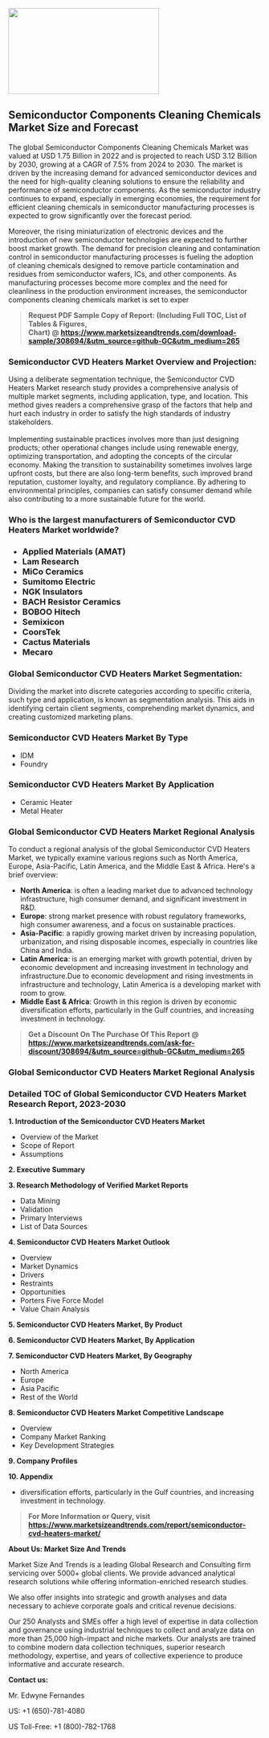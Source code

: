 <p><img class="alignnone size-medium wp-image-20088" src="https://ffe5etoiles.com/wp-content/uploads/2024/12/MST1-300x171.png" alt="" width="300" height="171" /></p><h2>Semiconductor Components Cleaning Chemicals Market Size and Forecast</h2><p>The global Semiconductor Components Cleaning Chemicals Market was valued at USD 1.75 Billion in 2022 and is projected to reach USD 3.12 Billion by 2030, growing at a CAGR of 7.5% from 2024 to 2030. The market is driven by the increasing demand for advanced semiconductor devices and the need for high-quality cleaning solutions to ensure the reliability and performance of semiconductor components. As the semiconductor industry continues to expand, especially in emerging economies, the requirement for efficient cleaning chemicals in semiconductor manufacturing processes is expected to grow significantly over the forecast period.</p><p>Moreover, the rising miniaturization of electronic devices and the introduction of new semiconductor technologies are expected to further boost market growth. The demand for precision cleaning and contamination control in semiconductor manufacturing processes is fueling the adoption of cleaning chemicals designed to remove particle contamination and residues from semiconductor wafers, ICs, and other components. As manufacturing processes become more complex and the need for cleanliness in the production environment increases, the semiconductor components cleaning chemicals market is set to exper</p><blockquote id="" class=""><strong>Request PDF Sample Copy of Report: (Including Full TOC, List of Tables &amp; Figures, Chart)&nbsp;@&nbsp;<strong><a href="https://www.marketsizeandtrends.com/download-sample/308694/&utm_source=github-GC&utm_medium=265" target="_blank">https://www.marketsizeandtrends.com/download-sample/308694/&utm_source=github-GC&utm_medium=265</a></strong></strong></blockquote><h3 id="" class="">Semiconductor CVD Heaters Market&nbsp;Overview and Projection:</h3><p id="" class="">Using a deliberate segmentation technique, the Semiconductor CVD Heaters Market research study provides a comprehensive analysis of multiple market segments, including application, type, and location. This method gives readers a comprehensive grasp of the factors that help and hurt each industry in order to satisfy the high standards of industry stakeholders. <br /> <br />Implementing sustainable practices involves more than just designing products; other operational changes include using renewable energy, optimizing transportation, and adopting the concepts of the circular economy. Making the transition to sustainability sometimes involves large upfront costs, but there are also long-term benefits, such improved brand reputation, customer loyalty, and regulatory compliance. By adhering to environmental principles, companies can satisfy consumer demand while also contributing to a more sustainable future for the world.</p><h3 id="" class="">Who is the largest manufacturers of&nbsp;Semiconductor CVD Heaters Market worldwide?</h3><h3 class=""><p><ul><li>Applied Materials (AMAT) </li><li> Lam Research </li><li> MiCo Ceramics </li><li> Sumitomo Electric </li><li> NGK Insulators </li><li> BACH Resistor Ceramics </li><li> BOBOO Hitech </li><li> Semixicon </li><li> CoorsTek </li><li> Cactus Materials </li><li> Mecaro</li></ul></p></h3><h3 id="" class="">Global&nbsp;Semiconductor CVD Heaters Market Segmentation:</h3><p id="" class="">Dividing the market into discrete categories according to specific criteria, such type and application, is known as segmentation analysis. This aids in identifying certain client segments, comprehending market dynamics, and creating customized marketing plans.</p><h3 id="" class="">Semiconductor CVD Heaters Market&nbsp;By Type</h3><p><p><ul><li>IDM</li><li> Foundry</p></li></ul></p></p><h3 id="" class="">Semiconductor CVD Heaters Market&nbsp;By Application</h3><p class=""><p><ul><li>Ceramic Heater</li><li> Metal Heater</li></ul></p></p><h3 id="" class="">Global Semiconductor CVD Heaters Market Regional Analysis</h3><p id="" class="">To conduct a regional analysis of the global Semiconductor CVD Heaters Market, we typically examine various regions such as North America, Europe, Asia-Pacific, Latin America, and the Middle East &amp; Africa. Here's a brief overview:</p><ul><li><strong>North America</strong>: is often a leading market due to advanced technology infrastructure, high consumer demand, and significant investment in R&amp;D.</li><li><strong>Europe</strong>: strong market presence with robust regulatory frameworks, high consumer awareness, and a focus on sustainable practices.</li><li><strong>Asia-Pacific</strong>: a rapidly growing market driven by increasing population, urbanization, and rising disposable incomes, especially in countries like China and India.</li><li><strong>Latin America</strong>: is an emerging market with growth potential, driven by economic development and increasing investment in technology and infrastructure.Due to economic development and rising investments in infrastructure and technology, Latin America is a developing market with room to grow.</li><li><strong>Middle East &amp; Africa</strong>: Growth in this region is driven by economic diversification efforts, particularly in the Gulf countries, and increasing investment in technology.</li></ul><blockquote id="" class=""><strong>Get a Discount On The Purchase Of This Report @ <strong><a href="https://www.marketsizeandtrends.com/ask-for-discount/308694/&utm_source=github-GC&utm_medium=265" target="_blank">https://www.marketsizeandtrends.com/ask-for-discount/308694/&utm_source=github-GC&utm_medium=265</a></strong></strong></blockquote><h3 id="" class="">Global Semiconductor CVD Heaters Market Regional Analysis</h3><h3 id="" class="">Detailed TOC of Global Semiconductor CVD Heaters Market Research Report, 2023-2030</h3><p id="" class=""><strong>1. Introduction of the Semiconductor CVD Heaters Market</strong></p><ul><li>Overview of the Market</li><li>Scope of Report</li><li>Assumptions</li></ul><p id="" class=""><strong>2. Executive Summary</strong></p><p id="" class=""><strong>3. Research Methodology of Verified Market Reports</strong></p><ul><li>Data Mining</li><li>Validation</li><li>Primary Interviews</li><li>List of Data Sources</li></ul><p id="" class=""><strong>4. Semiconductor CVD Heaters Market Outlook</strong></p><ul><li>Overview</li><li>Market Dynamics</li><li>Drivers</li><li>Restraints</li><li>Opportunities</li><li>Porters Five Force Model</li><li>Value Chain Analysis</li></ul><p id="" class=""><strong>5. Semiconductor CVD Heaters Market, By Product</strong></p><p id="" class=""><strong>6. Semiconductor CVD Heaters Market, By Application</strong></p><p id="" class=""><strong>7. Semiconductor CVD Heaters Market, By Geography</strong></p><ul><li>North America</li><li>Europe</li><li>Asia Pacific</li><li>Rest of the World</li></ul><p id="" class=""><strong>8. Semiconductor CVD Heaters Market Competitive Landscape</strong></p><ul><li>Overview</li><li>Company Market Ranking</li><li>Key Development Strategies</li></ul><p id="" class=""><strong>9. Company Profiles</strong></p><p id="" class=""><strong>10. Appendix</strong></p><ul><li>diversification efforts, particularly in the Gulf countries, and increasing investment in technology.</li></ul><blockquote id="" class=""><strong>For More Information or Query, visit <strong><strong><a href="https://www.marketsizeandtrends.com/report/semiconductor-cvd-heaters-market/" target="_blank">https://www.marketsizeandtrends.com/report/semiconductor-cvd-heaters-market/</a></strong></strong></strong></blockquote><p id="" class=""><strong>About Us: Market Size And Trends</strong></p><p id="" class="">Market Size And Trends is a leading Global Research and Consulting firm servicing over 5000+ global clients. We provide advanced analytical research solutions while offering information-enriched research studies.</p><p id="" class="">We also offer insights into strategic and growth analyses and data necessary to achieve corporate goals and critical revenue decisions.</p><p id="" class="">Our 250 Analysts and SMEs offer a high level of expertise in data collection and governance using industrial techniques to collect and analyze data on more than 25,000 high-impact and niche markets. Our analysts are trained to combine modern data collection techniques, superior research methodology, expertise, and years of collective experience to produce informative and accurate research.</p><p id="" class=""><strong>Contact us:</strong></p><p id="" class="">Mr. Edwyne Fernandes</p><p id="" class="">US: +1 (650)-781-4080</p><p id="" class="">US Toll-Free: +1 (800)-782-1768</p>
